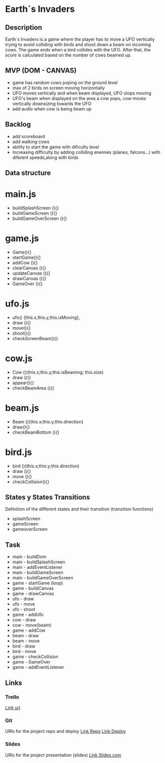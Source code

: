 # Earth´s Invaders

## Description
Earth´s Invaders is a game where the player has to move a UFO vertically trying to avoid colliding with birds and shoot down a beam on incoming cows.  The game ends when a bird collides with the UFO. After that, the score is calculated based on the number of cows beamed up.


## MVP (DOM - CANVAS)
- game has random cows poping on the ground level
- max of 2 birds on screen moving horizontally
- UFO moves vertically and when beam displayed, UFO stops moving
- UFO's beam when displayed on the area a cow pops, cow moves vertically downsizing towards the UFO
- add audio when cow is being beam up




## Backlog
- add scoreboard
- add walking cows
- ability to start the game with dificulty level
- Increasing difficulty by adding colliding enemies (planes, falcons...) with diferent speeds,along with birds

## Data structure

# main.js

- buildSplashScreen (){}
- buildGameScreen (){}
- buildGameOverScreen (){}

# game.js

- Game(){}
- startGame(){}
- addCow (){}
- clearCanvas (){}
- updateCanvas (){}
- drawCanvas (){}
- GameOver (){}

# ufo.js

- ufo() {this.x,this.y,this.isMoving},
- draw (){}
- move(){}
- shoot(){}
- checkScreenBeam(){}

# cow.js

- Cow (){this.x;this.y;this.isBeaming; this.size}
- draw (){}
- appear(){}
- checkBeamArea (){}

# beam.js
- Beam (){this.x;this.y;this.direction}
- draw(){}
- checkBeamBottom (){}

# bird.js
- bird (){this.x;this.y;this.direction)
- draw (){}
- move (){}
- checkCollision(){}

## States y States Transitions
Definition of the different states and their transition (transition functions)

- splashScreen
- gameScreen
- gameoverScreen


## Task
- main - buildDom
- main - buildSplashScreen
- main - addEventListener
- main - buildGameScreen
- main - buildGameOverScreen
- game - startGame (loop)
- game - buildCanvas
- game - drawCanvas
- ufo - draw
- ufo - move
- ufo - shoot
- game - addUfo
- cow - draw
- cow - move(beam)
- game - addCow
- beam - draw
- beam - move
- bird - draw
- bird - move
- game - checkCollision
- game - GameOver
- game - addEventListener

## Links


### Trello
[Link url](https://trello.com/b/9lbQsShn/earths-invaders)


### Git
URls for the project repo and deploy
[Link Repo](https://github.com/MartaObregon/EarthInvaders)
[Link Deploy](https://martaobregon.github.io/EarthInvaders)


### Slides
URls for the project presentation (slides)
[Link Slides.com](https://docs.google.com/presentation/d/19bcwjftJCuNp9vkZlWXhZBaLpR-Mt0hzTBrEctsD8yI/edit#slide=id.g9da97e0795_0_0)
